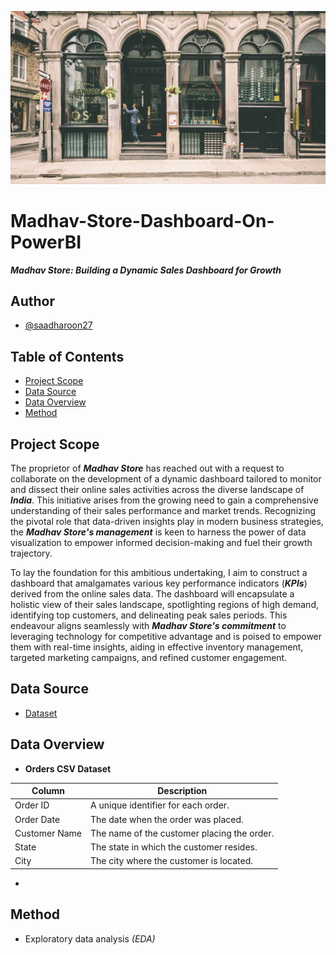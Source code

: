 ![banner](Assets/Banner.jpg)

# Madhav-Store-Dashboard-On-PowerBI
_**Madhav Store: Building a Dynamic Sales Dashboard for Growth**_

## Author
- [@saadharoon27](https://github.com/saadharoon27)

## Table of Contents
- [Project Scope](#project-scope)
- [Data Source](#data-source)
- [Data Overview](#data-overview)
- [Method](#method)

## Project Scope
The proprietor of **_Madhav Store_** has reached out with a request to collaborate on the development of a dynamic dashboard tailored to monitor and dissect their online sales activities across the diverse landscape of **_India_**. This initiative arises from the growing need to gain a comprehensive understanding of their sales performance and market trends. Recognizing the pivotal role that data-driven insights play in modern business strategies, the **_Madhav Store's management_** is keen to harness the power of data visualization to empower informed decision-making and fuel their growth trajectory.<br>

To lay the foundation for this ambitious undertaking, I aim to construct a dashboard that amalgamates various key performance indicators (**_KPIs_**) derived from the online sales data. The dashboard will encapsulate a holistic view of their sales landscape, spotlighting regions of high demand, identifying top customers, and delineating peak sales periods. This endeavour aligns seamlessly with **_Madhav Store's commitment_** to leveraging technology for competitive advantage and is poised to empower them with real-time insights, aiding in effective inventory management, targeted marketing campaigns, and refined customer engagement.

## Data Source
- [Dataset](https://www.kaggle.com/datasets/saadharoon27/madhav-store-dataset)

## Data Overview
- **Orders CSV Dataset**<br>

| **Column**            | **Description**                                            |
|-----------------------|------------------------------------------------------------|
| Order ID              | A unique identifier for each order.                        |
| Order Date            | The date when the order was placed.                        |
| Customer Name         | The name of the customer placing the order.                |
| State                 | The state in which the customer resides.                   |
| City                  | The city where the customer is located.                   |

- 

## Method
- Exploratory data analysis _(EDA)_

